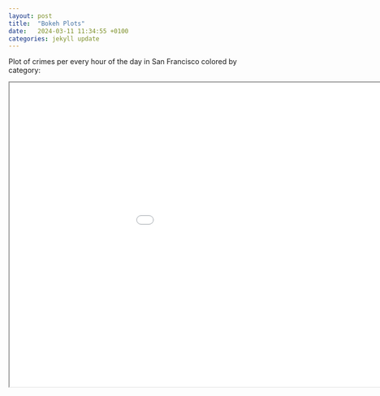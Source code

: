 ```yaml
---
layout: post
title:  "Bokeh Plots"
date:   2024-03-11 11:34:55 +0100
categories: jekyll update
---
```


Plot of crimes per every hour of the day in San Francisco colored by category:

<iframe src="{{ site.baseurl }}/Crime.html" width="1100" height="600"></iframe>

